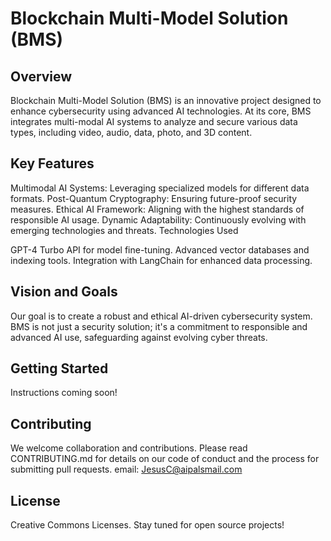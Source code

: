 # Blockchain Multi-Model Solution (BMS)

## Overview

Blockchain Multi-Model Solution (BMS) is an innovative project designed to enhance cybersecurity using advanced AI technologies. At its core, BMS integrates multi-modal AI systems to analyze and secure various data types, including video, audio, data, photo, and 3D content.

## Key Features

Multimodal AI Systems: Leveraging specialized models for different data formats.
Post-Quantum Cryptography: Ensuring future-proof security measures.
Ethical AI Framework: Aligning with the highest standards of responsible AI usage.
Dynamic Adaptability: Continuously evolving with emerging technologies and threats.
Technologies Used

GPT-4 Turbo API for model fine-tuning.
Advanced vector databases and indexing tools.
Integration with LangChain for enhanced data processing.

## Vision and Goals

Our goal is to create a robust and ethical AI-driven cybersecurity system. BMS is not just a security solution; it's a commitment to responsible and advanced AI use, safeguarding against evolving cyber threats.

## Getting Started

Instructions coming soon!

## Contributing

We welcome collaboration and contributions. Please read CONTRIBUTING.md for details on our code of conduct and the process for submitting pull requests. email: JesusC@aipalsmail.com

## License

Creative Commons Licenses. Stay tuned for open source projects!


